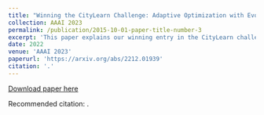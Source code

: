 ```yaml
---
title: "Winning the CityLearn Challenge: Adaptive Optimization with Evolutionary Search under Trajectory-based Guidance"
collection: AAAI 2023
permalink: /publication/2015-10-01-paper-title-number-3
excerpt: 'This paper explains our winning entry in the CityLearn challenge 2021/'
date: 2022
venue: 'AAAI 2023'
paperurl: 'https://arxiv.org/abs/2212.01939'
citation: '.'
---
```


[Download paper here](https://arxiv.org/abs/2212.01939)

Recommended citation: .
